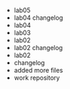 - lab05
- lab04 changelog
- lab04
- lab03
- lab02
- lab02 changelog
- lab02
- changelog
- added more files
- work repository
